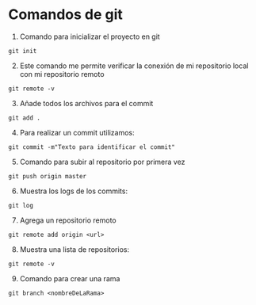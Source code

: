 # Comandos de git

1. Comando para inicializar el proyecto en git

```
git init
```

2. Este comando me permite verificar la conexión de mi repositorio local con mi repositorio remoto

```
git remote -v
```

3. Añade todos los archivos para el commit

```
git add .
```

4. Para realizar un commit utilizamos:

```
git commit -m"Texto para identificar el commit"
```

5. Comando para subir al repositorio por primera vez

```
git push origin master
```

6. Muestra los logs de los commits:

```
git log
```

7. Agrega un repositorio remoto

```
git remote add origin <url>
```

8. Muestra una lista de repositorios:

```
git remote -v
```

9. Comando para crear una rama

```
git branch <nombreDeLaRama>
```
